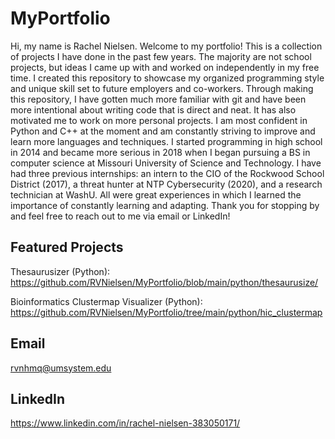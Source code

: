 # MyPortfolio
Hi, my name is Rachel Nielsen. Welcome to my portfolio! This is a collection of projects I have done in the past few years. The majority are not school projects, but ideas I came up with and worked on independently in my free time. I created this repository to showcase my organized programming style and unique skill set to future employers and co-workers. Through making this repository, I have gotten much more familiar with git and have been more intentional about writing code that is direct and neat. It has also motivated me to work on more personal projects. I am most confident in Python and C++ at the moment and am constantly striving to improve and learn more languages and techniques. I started programming in high school in 2014 and became more serious in 2018 when I began pursuing a BS in computer science at Missouri University of Science and Technology. I have had three previous internships: an intern to the CIO of the Rockwood School District (2017), a threat hunter at NTP Cybersecurity (2020), and a research technician at WashU. All were great experiences in which I learned the importance of constantly learning and adapting. Thank you for stopping by and feel free to reach out to me via email or LinkedIn!

## Featured Projects
Thesaurusizer (Python): https://github.com/RVNielsen/MyPortfolio/blob/main/python/thesaurusize/

Bioinformatics Clustermap Visualizer (Python): https://github.com/RVNielsen/MyPortfolio/tree/main/python/hic_clustermap

## Email
rvnhmq@umsystem.edu

## LinkedIn
https://www.linkedin.com/in/rachel-nielsen-383050171/
